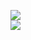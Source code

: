 [![](https://img.shields.io/badge/Made%20With-Github%20Spray-lightgrey.svg?style=for-the-badge&logo=github)](https://github.com/Annihil/github-spray#8915)  
[![](https://i.imgur.com/2DrTn0Z.gif)](https://github.com/Annihil/github-spray)